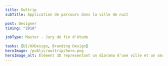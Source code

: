 ```yaml
---
title: Owltrip
subTitle: Application de parcours dans la ville de nuit

post: Designer
timing: "2018"

jobType: Master - Jury de fin d'étude

tasks: [UI/UXDesign, Branding Design]
heroImage: /public/owltrip/hero.png
heroImage_alt: Élément 3D representant un diorama d'une ville et un smartphone qui photographie
---
```

